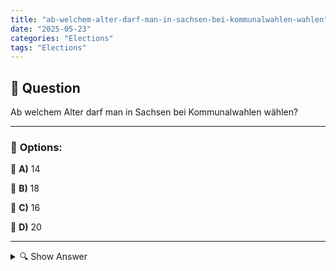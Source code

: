```yaml
---
title: "ab-welchem-alter-darf-man-in-sachsen-bei-kommunalwahlen-wahlen"
date: "2025-05-23"
categories: "Elections"
tags: "Elections"
---
```


## 📌 **Question**

Ab welchem Alter darf man in Sachsen bei Kommunalwahlen wählen?



---

### 📝 **Options:**

🔘 **A)** 14

🔘 **B)** 18

🔘 **C)** 16

🔘 **D)** 20

---

<details>
  <summary>🔍 Show Answer</summary>

  <p>
💡  <b>Correct Answer:</b>  b
  </p>
  <p>
    📖<b>Explanation:</b>
    In Sachsen, bei Kommunalwahlen geht es um die Wahl der Vertreter in Gemeinden und Städten. Diese Wahlen sind ein wichtiger Bestandteil der demokratischen Mitbestimmung auf lokaler Ebene. In Deutschland gibt es unterschiedliche Regelungen für das Wahlalter bei Kommunalwahlen. Sachsen hat hierbei spezielle Bestimmungen. Jugendliche haben das Recht, früher zu wählen als bei überregionalen Wahlen, um ihre Interessen und Perspektiven in die politischen Entscheidungen ihrer Gemeinschaft einzubringen. Dies fördert das politische Engagement und die Integration junger Menschen in den demokratischen Prozess.
  </p>
</details>
